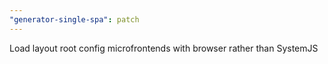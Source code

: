 ```yaml
---
"generator-single-spa": patch
---
```


Load layout root config microfrontends with browser rather than SystemJS
